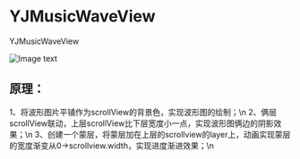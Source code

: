 # YJMusicWaveView

YJMusicWaveView

![Image text](https://github.com/yangjing901/YJMusicWaveView/blob/master/YJMoreActionSheet.gif)

## 原理：
  1、将波形图片平铺作为scrollView的背景色，实现波形图的绘制；\n
  2、俩层scrollView联动，上层scrollView比下层宽度小一点，实现波形图俩边的阴影效果；\n
  3、创建一个蒙层，将蒙层加在上层的scrollview的layer上，动画实现蒙层的宽度渐变从0->scrollview.width，实现进度渐进效果；\n
